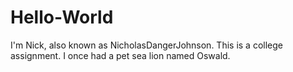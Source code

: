 # Hello-World

I'm Nick, also known as NicholasDangerJohnson. This is a college assignment.
I once had a pet sea lion named Oswald.
